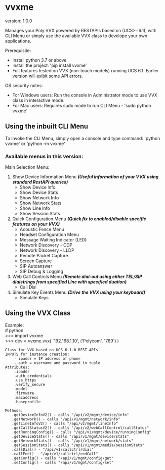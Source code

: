 # vvxme
version: 1.0.0

Manages your Poly VVX powered by RESTAPIs based on (UCS>=6.1), with CLI Menu or simply use the available VVX class to develope your own applications.

Prerequisite:
  - Install python 3.7 or above
  - Install the project:  'pip install vvxme'
  - Full features tested on VVX (non-touch models) running UCS 6.1. Earlier version will exibit some API errors.

OS security notes:  
  - For Windows users: Run the console in Administrator mode to use VVX class in interactive mode.  
  - For Mac users: Requires sudo mode to run CLI Menu - 'sudo python vvxme'  

## Using the inbuilt CLI Menu
To invoke the CLI Menu, simply open a console and type command: 'python vvxme' or 'python -m vvxme' 

### Available menus in this version:
Main Selection Menu:
  1. Show Device Information Menu *__(Useful information of your VVX using standard RestAPI queries)__*
      - Show Device Info
      - Show Device Stats
      - Show Network Info
      - Show Network Stats
      - Show Line Info
      - Show Session Stats
  2. Quick Configuration Menu *__(Quick fix to enabled/disable specific features on your VVX)__*
      - Acoustic Fence Menu
      - Headset Configuration Menu
      - Message Waiting Indicator (LED)
      - Network Discovery - CDP
      - Network Discovery - LLDP
      - Remote Packet Capture
      - Screen Capture
      - SIP Autoanswer
      - SIP Debug & Logging
  3. Web Call Controls Menu *__(Remote dial-out using either TEL/SIP dialstrings from specified Line with specified duation)__*
      - Call Dial 
  4. Simulate Key Events Menu *__(Drive the VVX using your keyboard)__*
      - Simulate Keys 
  

## Using the VVX Class 

Example:  
\# python  
\>>> import vvxme  
\>>> dev = vvxme.vvx( '192.168.1.10', ('Polycom', '789') )  

    Class for VVX based on UCS 6.1.0 REST APIs.
    INPUTS for instance creation:
        - ipaddr = IP address of phone
        - auth = username and password in tuple
    Attributes:
        .ipaddr
        .auth_credentials
        .use_https
        .verify_secure
        .model
        .firmware
        .macaddress
        .baseprofile
    
    Methods:
       .getDeviceInfoV2() - calls "/api/v2/mgmt/device/info"
       .getNetwork() - calls "/api/v1/mgmt/network/info"
       .getLineInfoV2() - calls "/api/v2/mgmt/lineInfo"
       .getCallStatusV2() - calls "/api/v2/webCallControl/callStatus"
       .getRunningConfig() - calls "/api/v1/mgmt/device/runningConfig"
       .getDeviceStats() - calls "/api/v1/mgmt/device/stats"
       .getNetworkStats() - calls "/api/v1/mgmt/network/stats"
       .getSessionStats() - calls "/api/v1/mgmt/media/sessionStats"
       .callDial() - "/api/v1/callctrl/dial"
       .callEnd() - "/api/v1/callctrl/endCall"
       .getConfig() - calls "/api/v1/mgmt/config/get"
       .setConfig() - calls "/api/v1/mgmt/config/set"

